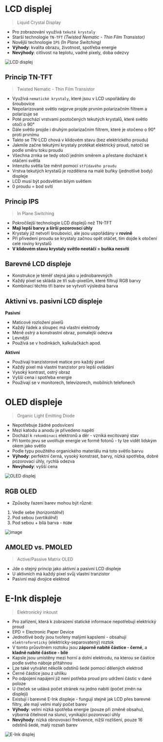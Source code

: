 # LCD displej

> Liquid Crystal Display

- Pro zobrazování využívá `tekuté krystaly`
- Starší technologie `TN-TFT` *(Twisted Nematic - Thin Film Transistor)*
- Novější technologie `IPS` *(In Plane Switching)*
- **Výhody**: kvalita obrazu, životnost, spotřeba energie
- **Nevýhody**: citlivost na teplotu, vadné pixely, doba odezvy

![LCD displej](https://www.lcd-module.com/fileadmin/_processed_/d/a/csm_IPS_vs_TN_cbcd3aaa9f.jpg)

## Princip TN-TFT

> Twisted Nematic - Thin Film Transistor

- Využívá `nematické krystaly`, které jsou v LCD uspořádány do šroubovice
- Nepolarizované světlo nejprve projde prvním polarizačním filtrem a polarizuje se
- Poté prochází vrstvami pootočených tekutých krystalů, které světlo otočí o 90°
- Dále světlo projde i druhým polarizačním filtrem, které je otočeno o 90° proti prvnímu
- Takto se TN-LCD chová v klidovém stavu (bez elektrického proudu)
- Jakmile začne tekutými krystaly protékat elektrický proud, natočí se podle směru toku proudu
- Všechna zrnka se tedy otočí jedním směrem a přestane docházet k otáčení světla
- Intenzitu světla lze měnit pomocí `střídavého proudu`
- Vrstva tekutých krystalů je rozdělena na malé buňky (jednotlivé body) displeje
- LCD musí být podsvětlen bílým světlem
- 0 proudu = bod svítí

## Princip IPS

> In Plane Switching

- Pokročilejší technologie LCD displejů než TN-TFT
- **Mají lepší barvy a širší pozorovací úhly**
- Krystaly již netvoří šroubovici, ale jsou uspořádány v **rovině**
- Při přivedení proudu se krystaly začnou opět otáčet, tím dojde k otočení celé roviny krystalů
- **V klidovém stavu krystaly světlo neotáčí = buňka nesvítí**

## Barevné LCD displeje

- Konstrukce je téměř stejná jako u jednobarevných
- Každý pixel se skládá ze tří sub-pixelům, které filtrují RGB barvy
- Kombinací těchto tří barev se vytvoří výsledná barva

## Aktivní vs. pasivní LCD displeje

**Pasivní**
- Maticové rozložení pixelů
- Každý řádek a sloupec má vlastní elektrody
- Méně ostrý a konstrastní obraz, pomalejší odezva
- Levnější
- Používá se v hodinkách, kalkulačkách apod.

**Aktivní**
- Používají tranzistorové matice pro každý pixel
- Každý pixel má vlastní tranzistor pro lepší ovládání
- Vysoký kontrast, ostrý obraz
- Vyšší cena i spotřeba energie
- Používají se v monitorech, televizorech, mobilních telefonech

# OLED displeje

> Organic Light Emitting Diode

- Nepotřebuje žádné podsvícení
- Mezi katodu a anodu je přivedeno napětí
- Dochází k `rekombinaci` elektronů a děr - vzniká excitovaný stav
- Při tomto jevu se uvolňuje energie ve formě fotonů - ty lze vidět lidským okem jako světlo
- Podle typu použitého organického materiálu má toto světlo barvu
- **Výhody**: perfektní černá, vysoký konstrast, barvy, nízká spotřeba, dobré pozorovací úhly, rychlá odezva
- **Nevýhody**: vyšší cena

![OLED displej](https://notebook.cz/clanky/technologie/2009/oled/oled-schema.gif)

## RGB OLED

- Způsoby řazení barev mohou být různé:
1. Vedle sebe (_horizontálně_)
3. Pod sebou (_vertikálně_)
4. Pod sebou + bílá barva - `RGBW`

![image](https://github.com/janekspalek/apps-zkouska/assets/98762780/283a7f1c-f4d6-4db1-9c60-852b68845bd9)


## AMOLED vs. PMOLED

> Active/Passive Matrix OLED

- Jde o stejný princip jako aktivní a pasivní LCD displeje
- U aktivních má každý pixel svůj vlastní tranzistor
- Pasivní mají dvojice elektrod

# E-Ink displeje

> Elektronický inkoust

- Pro zařízení, která k zobrazení statické informace nepotřebují elektrický proud
- EPD = Electronic Paper Device
- Jednotlivé body jsou tvořeny malými kapslemi - obsahují `elektroforetický` (elektricky-separovatený) roztok
- V tomto průsvitném roztoku jsou **záporně nabité částice - černé**, a **kladně nabité částice - bílé**
- Kapsle jsou umístěny mezi horní a dolní elektrodu, na kterou se částice podle svého náboje přítáhnou
- Lze také vytvářet několik odstínů šedé pomocí dělených elektrod
- Černé částice jsou z uhlíku
- Po odpojení napájení již není potřeba proud pro udržení částic v dané poloze
- U čteček se udává počet stránek na jedno nabití (počet změn na displeji)
- Existují i barevné E-Ink displeje - fungují stejně jak LCD přes barevné filtry, ale mají velmi malý počet barev
- **Výhody**: velmi nízká spotřeba energie (pouze při změně obsahu), výborná čitelnost na slunci, vynikající pozorovací úhly
- **Nevýhody**: nízká obnovovací frekvence, nižší rozlišení, pouze 16 odstínů šedé, malý rozsah barev

![E-Ink displej](https://myelectrical.com/Portals/0/SunBlogNuke/2/Windows-Live-Writer/E-Ink_F1B9/eInkTechnology_2.jpg)
